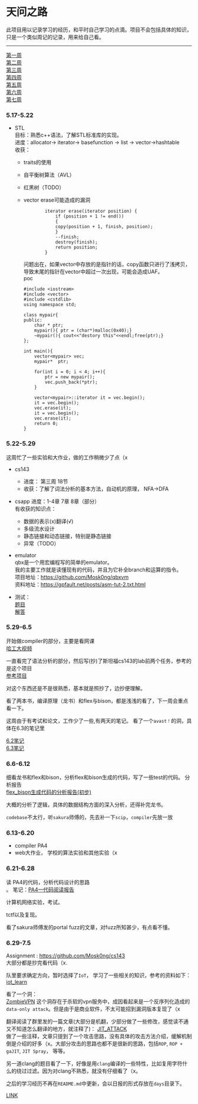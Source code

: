 # 天问之路

此项目用以记录学习的经历，和平时自己学习的点滴。项目不会包括具体的知识，只是一个类似周记的记录，用来给自己看。

---
[第一周](#week1)<br />
[第二周](#week2)<br />
[第三周](#week3)<br />
[第四周](#week4)<br />
[第五周](#week5)<br />
[第六周](#week6)<br />
[第七周](#week7)<br />

### <h3 id="week1">5.17-5.22</h3>
- STL<br />
目标：熟悉c++语法，了解STL标准库的实现。<br />
进度：allocator-> iterator-> basefunction -> list -> vector->hashtable<br />
收获：<br />
    - <a herf = "https://www.xuebuyuan.com/1919018.html">traits的使用</a><br />
    - <a herf = "https://blog.csdn.net/qq_25343557/article/details/89110319">自平衡树算法（AVL）</a><br />
    - 红黑树（TODO）
    - vector erase可能造成的漏洞<br>
    
        ```
                iterator erase(iterator position) {
                    if (position + 1 != end())
                    {
                    copy(position + 1, finish, position);
                    }
                    --finish;
                    destroy(finish);
                    return position;
                }
        ```
        问题出在，如果vector中存放的是指针的话，copy函数只进行了浅拷贝，导致末尾的指针在vector中超过一次出现，可能会造成UAF。<br />
        poc
        ```
        #include <iostream>
        #include <vector>
        #include <cstdlib>
        using namespace std;

        class mypair{
        public:
            char * ptr;
            mypair(){ ptr = (char*)malloc(0x40);}
            ~mypair(){ cout<<"destory this"<<endl;free(ptr);} 
        };

        int main(){
            vector<mypair> vec;
            mypair*  ptr;

            for(int i = 0; i < 4; i++){
                ptr = new mypair();
                vec.push_back(*ptr);
            }

            vector<mypair>::iterator it = vec.begin();
            it = vec.begin();
            vec.erase(it);
            it = vec.begin();
            vec.erase(it);
            return 0;
        }
        ```

### <h3 id="week2">5.22-5.29</h3>
这周忙了一些实验和大作业，做的工作稍微少了点（x

- cs143
    - 进度： 第三周 18节
    - 收获：了解了词法分析的基本方法，自动机的原理， NFA->DFA

- csapp
    进度：1-4章 7章 8章（部分）<br />
    有收获的知识点：
    - 数据的表示(x)翻译(√)
    - 多级流水设计
    - 静态链接和动态链接，特别是静态链接
    - 异常（TODO）

- emulator<br />
    qbx是一个用宏编程写的简单的emulator。<br />
    我的主要工作就是读懂现有的代码，并且为它补全branch和运算的指令。<br />
    项目地址：https://github.com/Mosk0ng/qbxvm <br />
    资料地址：https://gpfault.net/posts/asm-tut-2.txt.html <br />

- 测试：<br>
    [题目](./test/test1.md)<br />
    [解答](./solution/test1/vector.cpp)</a>

### <h3 id="week3">5.29-6.5</h3>

开始做compiler的部分，主要是看网课<br />
[哈工大视频](https://www.icourse163.org/learn/HIT-1002123007?tid=1450215473#/learn/content?type=detail&id=1214538555&cid=1218322632&replay=true)

一直看完了语法分析的部分，然后写(抄)了斯坦福cs143的lab前两个任务，参考的是这个项目<br />
[参考项目](https://github.com/skyzluo/CS143-Compilers-Stanford/blob/master)

对这个东西还是不是很熟悉，基本就是照抄了，边抄便理解。

看了两本书，编译原理（龙书）和flex与bison，都是浅浅的看了，下一周会重点看一下。

这周由于有考试和论文，工作少了一些,有两天的笔记。
看了一个`avast！`的洞，具体在6.3的笔记里

[6.2笔记](./days/2020_6_2.md) <br/>
[6.3笔记](./days/2020_6_3.md) <br/>

### <h3 id="week4">6.6-6.12</h3>

细看龙书和flex和bison，分析flex和bison生成的代码，写了一些test的代码。
分析报告<br />
[flex_bison生成代码的分析报告(初步)](./days/2020_6_11.md)

大概的分析了逻辑，具体的数据结构方面的深入分析，还得补完龙书。

`codebase`不太行，听`sakura`师傅的，先去补一下`scip`，`compiler`先放一放

### <h3 id="week5">6.13-6.20</h3>

- compiler PA4
- web大作业， 学校的算法实验和其他实验（x


### <h3 id="week6">6.21-6.28</h3>

读 PA4的代码，分析代码设计的思路<br />。
笔记：[PA4—代码阅读报告](./days/2020_6_26.md) <br />

计算机网络实验，考试。

tctf以及复现。

看了sakura师傅发的portal fuzz的文章，对fuzz所知甚少，有点看不懂。

### <h3 id="week7">6.29-7.5</h3>

Assignment : https://github.com/Mosk0ng/cs143<br />
大部分都是抄完看代码（x.

队里要求确定方向，暂时选择了`IoT`， 学习了一些相关的知识，参考的资料如下：<br />
[iot_learn](https://github.com/H4lo/IOT_Articles_Collection)

看了一个洞：<br />
[ZombieVPN](https://0xsha.io/posts/zombievpn-breaking-that-internet-security)
这个洞存在于杀软的vpn服务中，成因看起来是一个反序列化造成的`data-only attack`。但是由于是商业软件，不太可能招到漏洞版本复现了（x

翻译阅读了群里发的一篇文章(大部分是机翻，少部分做了一些修改，感觉读不通又不知道怎么翻译的地方，就注释了)：
[JIT_ATTACK](./days/Attacking_Clientside_JIT_Compilers_Paper.zh-CN.docx) <br />
做了一些注释，文章只提到了一个攻击思路，没有具体的攻击方法介绍，缓解机制倒是介绍的好多（x。大部分攻击的思路也都不是很新的思路，包括`ROP`,
`ROP + gaJIT`, `JIT Spray`， 等等。

另一道clang的题目看了一下，好像是用`clang`编译的一些特性，比如复用字符什么的绕过过滤。因为对clang不熟悉，就没有仔细看了（x。



之后的学习经历不再在`README.md`中更新，会以日报的形式存放在`days`目录下。

[LINK](./days/)